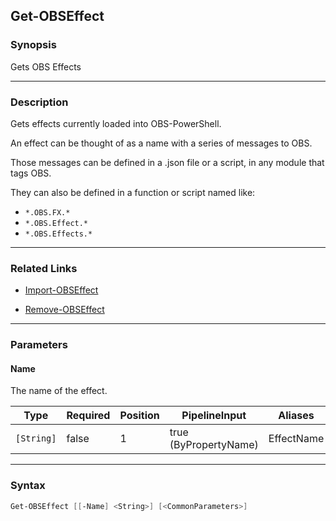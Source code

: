 Get-OBSEffect
-------------

### Synopsis
Gets OBS Effects

---

### Description

Gets effects currently loaded into OBS-PowerShell.

An effect can be thought of as a name with a series of messages to OBS.

Those messages can be defined in a .json file or a script, in any module that tags OBS.

They can also be defined in a function or script named like:

* `*.OBS.FX.*`
* `*.OBS.Effect.*`
* `*.OBS.Effects.*`

---

### Related Links
* [Import-OBSEffect](Import-OBSEffect.md)

* [Remove-OBSEffect](Remove-OBSEffect.md)

---

### Parameters
#### **Name**
The name of the effect.

|Type      |Required|Position|PipelineInput        |Aliases   |
|----------|--------|--------|---------------------|----------|
|`[String]`|false   |1       |true (ByPropertyName)|EffectName|

---

### Syntax
```PowerShell
Get-OBSEffect [[-Name] <String>] [<CommonParameters>]
```
